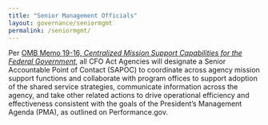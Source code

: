 ```yaml
---
title: "Senior Management Officials"
layout: governance/seniormgmt
permalink: /seniormgmt/
---
```


Per <A HREF="https://trumpwhitehouse.archives.gov/wp-content/uploads/2019/04/M-19-16.pdf">OMB Memo 19-16, <I>Centralized Mission Support Capabilities for the Federal Government</I></A>, 
all CFO Act Agencies will designate a Senior Accountable Point of Contact (SAPOC) to coordinate across agency mission support functions and collaborate with program offices to support 
adoption of the shared service strategies, communicate information across the agency, and take other related actions to drive operational efficiency and effectiveness consistent with the
goals of the President’s Management Agenda (PMA), as outlined on Performance.gov.
